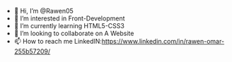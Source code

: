 - 👋 Hi, I’m @Rawen05
- 👀 I’m interested in Front-Development
- 🌱 I’m currently learning HTML5-CSS3
- 💞️ I’m looking to collaborate on A Website
- 📫 How to reach me LinkedIN:https://www.linkedin.com/in/rawen-omar-255b57209/

<!---
Rawen05/Rawen05 is a ✨ special ✨ repository because its `README.md` (this file) appears on your GitHub profile.
You can click the Preview link to take a look at your changes.
--->
